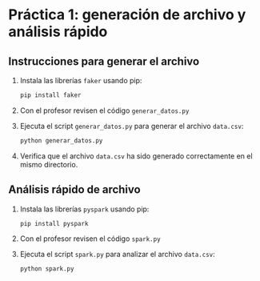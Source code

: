 # Práctica 1: generación de archivo y análisis rápido

## Instrucciones para generar el archivo

1. Instala las librerías `faker` usando pip:

   ```bash
   pip install faker
   ```

2. Con el profesor revisen el código `generar_datos.py`

3. Ejecuta el script `generar_datos.py` para generar el archivo `data.csv`:

   ```bash
   python generar_datos.py
   ```

4. Verifica que el archivo `data.csv` ha sido generado correctamente en el mismo directorio.

## Análisis rápido de archivo

1. Instala las librerías `pyspark` usando pip:

   ```bash
   pip install pyspark
   ```

2. Con el profesor revisen el código `spark.py`

3. Ejecuta el script `spark.py` para analizar el archivo `data.csv`:

   ```bash
   python spark.py
   ```